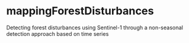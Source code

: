 # mappingForestDisturbances
Detecting forest disturbances using Sentinel-1 through a non-seasonal detection approach based on time series
